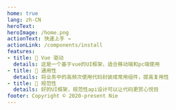 ```yaml
---
home: true
lang: zh-CN
heroText:
heroImage: /home.png
actionText: 快速上手 →
actionLink: /components/install
features:
- title: 🚀 Vue 驱动
  details: 这是一个基于vue的UI框架，适合移动端和pc端使用
- title: 📏 通用性
  details: 将业务中的高频次使用代码封装成常用组件，提高复用性
- title: 🎨 规范性
  details: 好的UI框架，规范性api设计可以让代码更赏心悦目
footer: Copyright © 2020-present Nie
---
```


